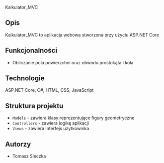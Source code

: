 Kalkulator_MVC
## Opis
Kalkulator_MVC to aplikacja webowa stworzona przy użyciu ASP.NET Core
## Funkcjonalności
- Obliczanie pola powierzchni oraz obwodu prostokąta i koła.
## Technologie
ASP.NET Core, C#, HTML, CSS, JavaScript
## Struktura projektu
- `Models` - zawiera klasy reprezentujące figury geometryczne
- `Controllers` - zawiera logikę aplikacji
- `Views` - zawiera interfejs użytkownika
## Autorzy
- Tomasz Sieczka
